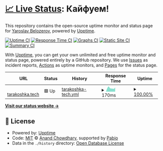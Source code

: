 # [📈 Live Status](https://yaroslav-belozerov.github.io/personal-upptime): <!--live status--> **Кайфуем!**

This repository contains the open-source uptime monitor and status page for [Yaroslav Belozerov](https://yaroslav-belozerov.github.io/personal-upptime), powered by [Upptime](https://github.com/upptime/upptime).

[![Uptime CI](https://github.com/yaroslav-belozerov/personal-upptime/workflows/Uptime%20CI/badge.svg)](https://github.com/yaroslav-belozerov/personal-upptime/actions?query=workflow%3A%22Uptime+CI%22)
[![Response Time CI](https://github.com/yaroslav-belozerov/personal-upptime/workflows/Response%20Time%20CI/badge.svg)](https://github.com/yaroslav-belozerov/personal-upptime/actions?query=workflow%3A%22Response+Time+CI%22)
[![Graphs CI](https://github.com/yaroslav-belozerov/personal-upptime/workflows/Graphs%20CI/badge.svg)](https://github.com/yaroslav-belozerov/personal-upptime/actions?query=workflow%3A%22Graphs+CI%22)
[![Static Site CI](https://github.com/yaroslav-belozerov/personal-upptime/workflows/Static%20Site%20CI/badge.svg)](https://github.com/yaroslav-belozerov/personal-upptime/actions?query=workflow%3A%22Static+Site+CI%22)
[![Summary CI](https://github.com/yaroslav-belozerov/personal-upptime/workflows/Summary%20CI/badge.svg)](https://github.com/yaroslav-belozerov/personal-upptime/actions?query=workflow%3A%22Summary+CI%22)

With [Upptime](https://upptime.js.org), you can get your own unlimited and free uptime monitor and status page, powered entirely by a GitHub repository. We use [Issues](https://github.com/yaroslav-belozerov/personal-upptime/issues) as incident reports, [Actions](https://github.com/yaroslav-belozerov/personal-upptime/actions) as uptime monitors, and [Pages](https://yaroslav-belozerov.github.io/personal-upptime) for the status page.

<!--start: status pages-->
<!-- This summary is generated by Upptime (https://github.com/upptime/upptime) -->
<!-- Do not edit this manually, your changes will be overwritten -->
<!-- prettier-ignore -->
| URL | Status | History | Response Time | Uptime |
| --- | ------ | ------- | ------------- | ------ |
| <img alt="" src="https://icons.duckduckgo.com/ip3/tarakoshka.tech.ico" height="13"> [tarakoshka.tech](https://tarakoshka.tech) | 🟩 Up | [tarakoshka-tech.yml](https://github.com/yaroslav-belozerov/personal-upptime/commits/HEAD/history/tarakoshka-tech.yml) | <details><summary><img alt="Response time graph" src="./graphs/tarakoshka-tech/response-time-week.png" height="20"> 170ms</summary><br><a href="https://yaroslav-belozerov.github.io/personal-upptime/history/tarakoshka-tech"><img alt="Response time 2222" src="https://img.shields.io/endpoint?url=https%3A%2F%2Fraw.githubusercontent.com%2Fyaroslav-belozerov%2Fpersonal-upptime%2FHEAD%2Fapi%2Ftarakoshka-tech%2Fresponse-time.json"></a><br><a href="https://yaroslav-belozerov.github.io/personal-upptime/history/tarakoshka-tech"><img alt="24-hour response time 145" src="https://img.shields.io/endpoint?url=https%3A%2F%2Fraw.githubusercontent.com%2Fyaroslav-belozerov%2Fpersonal-upptime%2FHEAD%2Fapi%2Ftarakoshka-tech%2Fresponse-time-day.json"></a><br><a href="https://yaroslav-belozerov.github.io/personal-upptime/history/tarakoshka-tech"><img alt="7-day response time 170" src="https://img.shields.io/endpoint?url=https%3A%2F%2Fraw.githubusercontent.com%2Fyaroslav-belozerov%2Fpersonal-upptime%2FHEAD%2Fapi%2Ftarakoshka-tech%2Fresponse-time-week.json"></a><br><a href="https://yaroslav-belozerov.github.io/personal-upptime/history/tarakoshka-tech"><img alt="30-day response time 919" src="https://img.shields.io/endpoint?url=https%3A%2F%2Fraw.githubusercontent.com%2Fyaroslav-belozerov%2Fpersonal-upptime%2FHEAD%2Fapi%2Ftarakoshka-tech%2Fresponse-time-month.json"></a><br><a href="https://yaroslav-belozerov.github.io/personal-upptime/history/tarakoshka-tech"><img alt="1-year response time 2222" src="https://img.shields.io/endpoint?url=https%3A%2F%2Fraw.githubusercontent.com%2Fyaroslav-belozerov%2Fpersonal-upptime%2FHEAD%2Fapi%2Ftarakoshka-tech%2Fresponse-time-year.json"></a></details> | <details><summary><a href="https://yaroslav-belozerov.github.io/personal-upptime/history/tarakoshka-tech">100.00%</a></summary><a href="https://yaroslav-belozerov.github.io/personal-upptime/history/tarakoshka-tech"><img alt="All-time uptime 98.34%" src="https://img.shields.io/endpoint?url=https%3A%2F%2Fraw.githubusercontent.com%2Fyaroslav-belozerov%2Fpersonal-upptime%2FHEAD%2Fapi%2Ftarakoshka-tech%2Fuptime.json"></a><br><a href="https://yaroslav-belozerov.github.io/personal-upptime/history/tarakoshka-tech"><img alt="24-hour uptime 100.00%" src="https://img.shields.io/endpoint?url=https%3A%2F%2Fraw.githubusercontent.com%2Fyaroslav-belozerov%2Fpersonal-upptime%2FHEAD%2Fapi%2Ftarakoshka-tech%2Fuptime-day.json"></a><br><a href="https://yaroslav-belozerov.github.io/personal-upptime/history/tarakoshka-tech"><img alt="7-day uptime 100.00%" src="https://img.shields.io/endpoint?url=https%3A%2F%2Fraw.githubusercontent.com%2Fyaroslav-belozerov%2Fpersonal-upptime%2FHEAD%2Fapi%2Ftarakoshka-tech%2Fuptime-week.json"></a><br><a href="https://yaroslav-belozerov.github.io/personal-upptime/history/tarakoshka-tech"><img alt="30-day uptime 99.01%" src="https://img.shields.io/endpoint?url=https%3A%2F%2Fraw.githubusercontent.com%2Fyaroslav-belozerov%2Fpersonal-upptime%2FHEAD%2Fapi%2Ftarakoshka-tech%2Fuptime-month.json"></a><br><a href="https://yaroslav-belozerov.github.io/personal-upptime/history/tarakoshka-tech"><img alt="1-year uptime 98.34%" src="https://img.shields.io/endpoint?url=https%3A%2F%2Fraw.githubusercontent.com%2Fyaroslav-belozerov%2Fpersonal-upptime%2FHEAD%2Fapi%2Ftarakoshka-tech%2Fuptime-year.json"></a></details>

<!--end: status pages-->

[**Visit our status website →**](https://yaroslav-belozerov.github.io/personal-upptime)

## 📄 License

- Powered by: [Upptime](https://github.com/upptime/upptime)
- Code: [MIT](./LICENSE) © [Anand Chowdhary](https://anandchowdhary.com), supported by [Pabio](https://pabio.com)
- Data in the `./history` directory: [Open Database License](https://opendatacommons.org/licenses/odbl/1-0/)
